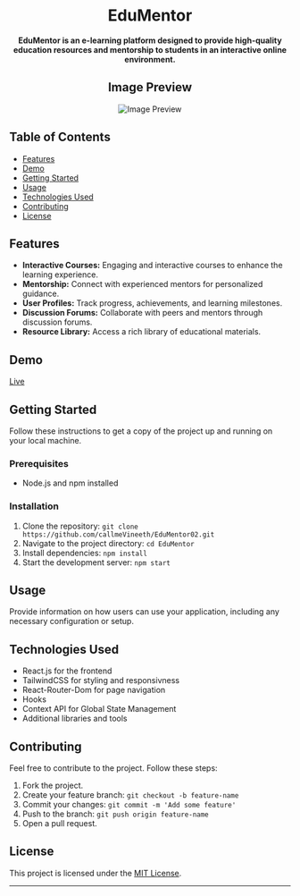 <div align='center'>

 # EduMentor

 <span style="font-size: '22px';">**EduMentor is an e-learning platform designed to provide high-quality education resources and mentorship to students in an interactive online environment.**  </span>

## Image Preview

![Image Preview](src/images/Screenshots/elearning_preview1.gif)


</div>

## Table of Contents

- [Features](#features)
- [Demo](#demo)
- [Getting Started](#getting-started)
- [Usage](#usage)
- [Technologies Used](#technologies-used)
- [Contributing](#contributing)
- [License](#license)

## Features

- **Interactive Courses:** Engaging and interactive courses to enhance the learning experience.
- **Mentorship:** Connect with experienced mentors for personalized guidance.
- **User Profiles:** Track progress, achievements, and learning milestones.
- **Discussion Forums:** Collaborate with peers and mentors through discussion forums.
- **Resource Library:** Access a rich library of educational materials.

## Demo

 [Live](https://callmevineeth.github.io/EdMentor02/)

## Getting Started

Follow these instructions to get a copy of the project up and running on your local machine.

### Prerequisites

- Node.js and npm installed

### Installation

1. Clone the repository: `git clone https://github.com/callmeVineeth/EduMentor02.git`
2. Navigate to the project directory: `cd EduMentor`
3. Install dependencies: `npm install`
4. Start the development server: `npm start`

## Usage

Provide information on how users can use your application, including any necessary configuration or setup.

## Technologies Used

- React.js for the frontend
- TailwindCSS for styling and responsivness
- React-Router-Dom for page navigation
- Hooks
- Context API for Global State Management
- Additional libraries and tools

## Contributing

Feel free to contribute to the project. Follow these steps:

1. Fork the project.
2. Create your feature branch: `git checkout -b feature-name`
3. Commit your changes: `git commit -m 'Add some feature'`
4. Push to the branch: `git push origin feature-name`
5. Open a pull request.

## License

This project is licensed under the [MIT License](LICENSE).

---


